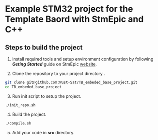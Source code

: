 # Example STM32 project for the Template Baord with StmEpic and C++

## Steps to build the project

1. Install required tools and setup environment configuration by following **_Geting Started_** guide on StmEpic [website](https://stmepic.d3lab.dev/md_docs_pages_geting_started.html).

2. Clone the repository to your project directory .

```bash
git clone git@github.com:Wust-Sat/TB_embeded_base_project.git
cd TB_embeded_base_project
```

3. Run init script to setup the project.

```bash
./init_repo.sh
```

4. Build the project.

```bash
./compile.sh
```

5. Add your code in **src** directory.
